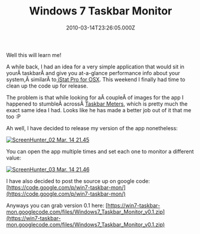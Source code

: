 ﻿---
coverImage: /images/fallback-post-header.png
date: "2010-03-14T23:26:05.000Z"
tags:
  - c sharp
  - performance
  - projects
  - taskbar
  - tool
  - windows 7
title: Windows 7 Taskbar Monitor
oldUrl: /c/windows-7-taskbar-monitor
---

Well this will learn me!

A while back, I had an idea for a very simple application that would sit in yourÂ taskbarÂ and give you at-a-glance performance info about your system,Â similarÂ to[ iStat Pro for OSX](https://www.islayer.com/apps/istatpro/). This weekend I finally had time to clean up the code up for release.

<!-- more -->

The problem is that while looking for aÂ coupleÂ of images for the app I happened to stumbleÂ acrossÂ [Taskbar Meters](https://taskbarmeters.codeplex.com/), which is pretty much the exact same idea I had. Looks like he has made a better job out of it that me too :P

Ah well, I have decided to release my version of the app nonetheless:

[![](https://www.mikecann.blog/wp-content/uploads/2010/03/ScreenHunter_02-Mar.-14-21.45.gif "ScreenHunter_02 Mar. 14 21.45")](https://www.mikecann.blog/wp-content/uploads/2010/03/ScreenHunter_02-Mar.-14-21.45.gif)

You can open the app multiple times and set each one to monitor a different value:

[![](https://www.mikecann.blog/wp-content/uploads/2010/03/ScreenHunter_03-Mar.-14-21.46.gif "ScreenHunter_03 Mar. 14 21.46")](https://www.mikecann.blog/wp-content/uploads/2010/03/ScreenHunter_03-Mar.-14-21.46.gif)

I have also decided to post the source up on google code: [https://code.google.com/p/win7-taskbar-mon/](https://code.google.com/p/win7-taskbar-mon/)

Anyways you can grab version 0.1 here: [https://win7-taskbar-mon.googlecode.com/files/Windows7_Taskbar_Monitor_v0.1.zip](https://win7-taskbar-mon.googlecode.com/files/Windows7_Taskbar_Monitor_v0.1.zip)
